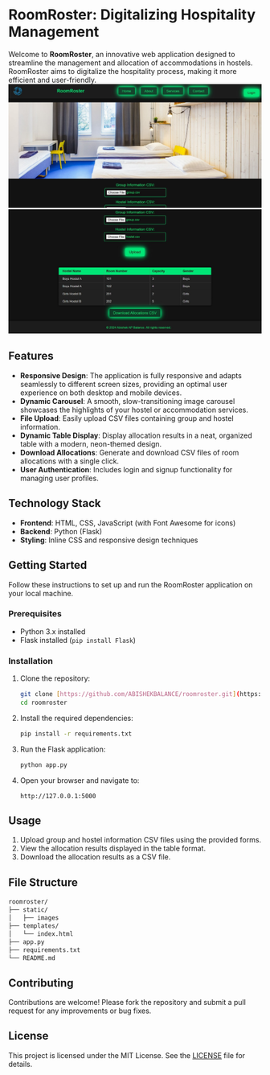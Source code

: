 # RoomRoster: Digitalizing Hospitality Management

Welcome to **RoomRoster**, an innovative web application designed to streamline the management and allocation of accommodations in hostels. RoomRoster aims to digitalize the hospitality process, making it more efficient and user-friendly.
![](preview1.jpg)
![](preview2.jpg)
## Features

- **Responsive Design**: The application is fully responsive and adapts seamlessly to different screen sizes, providing an optimal user experience on both desktop and mobile devices.
- **Dynamic Carousel**: A smooth, slow-transitioning image carousel showcases the highlights of your hostel or accommodation services.
- **File Upload**: Easily upload CSV files containing group and hostel information.
- **Dynamic Table Display**: Display allocation results in a neat, organized table with a modern, neon-themed design.
- **Download Allocations**: Generate and download CSV files of room allocations with a single click.
- **User Authentication**: Includes login and signup functionality for managing user profiles.

## Technology Stack

- **Frontend**: HTML, CSS, JavaScript (with Font Awesome for icons)
- **Backend**: Python (Flask)
- **Styling**: Inline CSS and responsive design techniques

## Getting Started

Follow these instructions to set up and run the RoomRoster application on your local machine.

### Prerequisites

- Python 3.x installed
- Flask installed (`pip install Flask`)

### Installation

1. Clone the repository:
    ```bash
    git clone [https://github.com/ABISHEKBALANCE/roomroster.git](https://github.com/ABISHEKBALANCE/RoomRoster-Website.git)
    cd roomroster
    ```

2. Install the required dependencies:
    ```bash
    pip install -r requirements.txt
    ```

3. Run the Flask application:
    ```bash
    python app.py
    ```

4. Open your browser and navigate to:
    ```
    http://127.0.0.1:5000
    ```

## Usage

1. Upload group and hostel information CSV files using the provided forms.
2. View the allocation results displayed in the table format.
3. Download the allocation results as a CSV file.

## File Structure

```
roomroster/
├── static/
│   ├── images
├── templates/
│   └── index.html
├── app.py
├── requirements.txt
└── README.md
```

## Contributing

Contributions are welcome! Please fork the repository and submit a pull request for any improvements or bug fixes.

## License

This project is licensed under the MIT License. See the [LICENSE](LICENSE) file for details.
